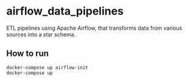 # airflow_data_pipelines
ETL pipelines using Apache Airflow, that transforms data from various sources into a star schema.

## How to run
```
docker-compose up airflow-init
docker-compose up
```